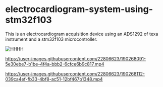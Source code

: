 # electrocardiogram-system-using-stm32f103
This is an electrocardiogram acquisition device using an ADS1292 of texa instrument and a stm32f103 microcontroller.

![HHHH](https://user-images.githubusercontent.com/22806623/190267646-9205855a-d729-4e46-8160-491099de64a1.png)


https://user-images.githubusercontent.com/22806623/190268091-5e30ebe7-b1be-4f4a-bbb2-6cfce6b9c817.mp4



https://user-images.githubusercontent.com/22806623/190268112-039ca4ef-fb33-4bf8-ac51-12bf467b1348.mp4

